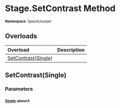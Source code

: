 # Stage.SetContrast Method

<small>**Namespace**: SpaceUsurper</small>

## Overloads

<div markdown="1" class="member-table">

| Overload | Description |
| :------- | ----------- |
| [SetContrast(Single)](#Single_) |  | 

</div>

## SetContrast(Single)
### Parameters
#### <small>[Single](https://docs.microsoft.com/en-us/dotnet/api/system.single?view=netframework-4.5)</small> `amount`


